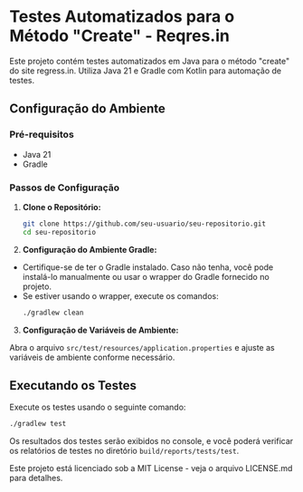 # Testes Automatizados para o Método "Create" - Reqres.in

Este projeto contém testes automatizados em Java para o método "create" do site regress.in. Utiliza Java 21 e Gradle com Kotlin para automação de testes.

## Configuração do Ambiente

### Pré-requisitos
- Java 21
- Gradle

### Passos de Configuração

1. **Clone o Repositório:**
   ```bash
   git clone https://github.com/seu-usuario/seu-repositorio.git
   cd seu-repositorio
   ```
2. **Configuração do Ambiente Gradle:**

- Certifique-se de ter o Gradle instalado. Caso não tenha, você pode instalá-lo manualmente ou usar o wrapper do Gradle fornecido no projeto.
- Se estiver usando o wrapper, execute os comandos:
   ```bash
   ./gradlew clean
   ```
3. **Configuração de Variáveis de Ambiente:**

Abra o arquivo `src/test/resources/application.properties` e ajuste as variáveis de ambiente conforme necessário.

## Executando os Testes
Execute os testes usando o seguinte comando:

   ```bash
   ./gradlew test
   ```
Os resultados dos testes serão exibidos no console, e você poderá verificar os relatórios de testes no diretório `build/reports/tests/test`.

Este projeto está licenciado sob a MIT License - veja o arquivo LICENSE.md para detalhes.